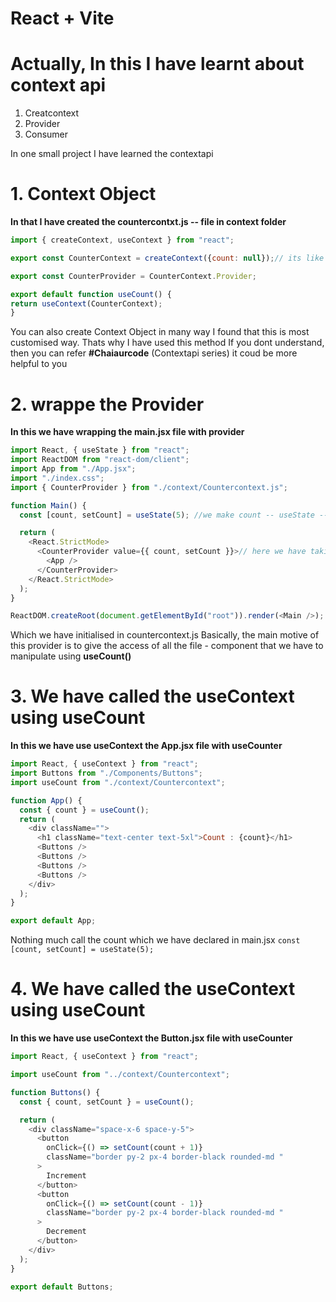 # React + Vite

# Actually, In this I have learnt about context api

1. Creatcontext
2. Provider
3. Consumer

In one small project I have learned the contextapi 


# 1. Context Object

**In that I have created the countercontxt.js -- file in context folder**

```js
import { createContext, useContext } from "react";

export const CounterContext = createContext({count: null});// its like a props ---- but it is object

export const CounterProvider = CounterContext.Provider;

export default function useCount() {
return useContext(CounterContext);
}

```
You can also create Context Object in many way I found that this is most customised way. Thats why I have used this method If you dont understand, then you can refer **#Chaiaurcode** (Contextapi series) it coud be more helpful to you

# 2. wrappe the Provider
**In this we have wrapping the main.jsx file with provider**

```js
import React, { useState } from "react";
import ReactDOM from "react-dom/client";
import App from "./App.jsx";
import "./index.css";
import { CounterProvider } from "./context/Countercontext.js";

function Main() {
  const [count, setCount] = useState(5); //we make count -- useState -- with same name

  return (
    <React.StrictMode>
      <CounterProvider value={{ count, setCount }}>// here we have taking the value from counterContex.js 
        <App />
      </CounterProvider>
    </React.StrictMode>
  );
}

ReactDOM.createRoot(document.getElementById("root")).render(<Main />);

```
Which we have initialised in countercontext.js Basically, the main motive of this provider is to give the access of all the file - component that we have to manipulate using **useCount()**


# 3. We have called the useContext using useCount
**In this we have use useContext the App.jsx file with useCounter**

```js
import React, { useContext } from "react";
import Buttons from "./Components/Buttons";
import useCount from "./context/Countercontext";

function App() {
  const { count } = useCount();
  return (
    <div className="">
      <h1 className="text-center text-5xl">Count : {count}</h1>
      <Buttons />
      <Buttons />
      <Buttons />
      <Buttons />
    </div>
  );
}

export default App;
```
Nothing much call the count which we have declared in main.jsx `const [count, setCount] = useState(5); ` 

# 4. We have called the useContext using useCount 
**In this we have use useContext the Button.jsx file with useCounter**

```js
import React, { useContext } from "react";

import useCount from "../context/Countercontext";

function Buttons() {
  const { count, setCount } = useCount();

  return (
    <div className="space-x-6 space-y-5">
      <button
        onClick={() => setCount(count + 1)}
        className="border py-2 px-4 border-black rounded-md "
      >
        Increment
      </button>
      <button
        onClick={() => setCount(count - 1)}
        className="border py-2 px-4 border-black rounded-md "
      >
        Decrement
      </button>
    </div>
  );
}

export default Buttons;

```
